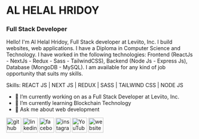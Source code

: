 # AL HELAL HRIDOY
### Full Stack Developer

Hello! I'm Al Helal Hridoy, Full Stack developer at Leviito, Inc. I build websites, web applications. I have a Diploma in Computer Science and Technology. I have worked in the following technologies: Frontend (ReactJs - NextJs - Redux - Sass - TailwindCSS), Backend (Node Js - Express Js), Database (MongoDB - MySQL). I am available for any kind of job opportunity that suits my skills. 

Skills: REACT JS | NEXT JS | REDUX | SASS | TAILWIND CSS | NODE JS

- 🔭 I’m currently working on as a Full Stack Developer at Leviito, Inc.
- 🌱 I’m currently learning Blockchain Technology
- 💬 Ask me about web development


[<img src='https://cdn.jsdelivr.net/npm/simple-icons@3.0.1/icons/github.svg' alt='github' height='40'>](https://github.com/https://github.com/ahhridoy)  [<img src='https://cdn.jsdelivr.net/npm/simple-icons@3.0.1/icons/linkedin.svg' alt='linkedin' height='40'>](https://www.linkedin.com/in/https://www.linkedin.com/in/ahhridoyy//)  [<img src='https://cdn.jsdelivr.net/npm/simple-icons@3.0.1/icons/facebook.svg' alt='facebook' height='40'>](https://www.facebook.com/https://facebook.com/ahhridoyy1)  [<img src='https://cdn.jsdelivr.net/npm/simple-icons@3.0.1/icons/instagram.svg' alt='instagram' height='40'>](https://www.instagram.com/https://instagram.com/ahhridoyy/)  [<img src='https://cdn.jsdelivr.net/npm/simple-icons@3.0.1/icons/youtube.svg' alt='YouTube' height='40'>](https://www.youtube.com/channel/https://youtube.com/juniorhridoyofficial)  [<img src='https://cdn.jsdelivr.net/npm/simple-icons@3.0.1/icons/icloud.svg' alt='website' height='40'>](https://hridoy-portfolio.web.app)  
